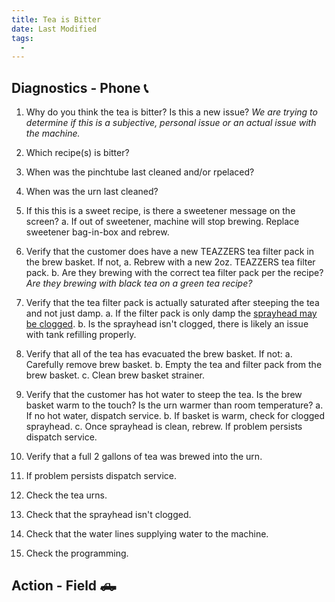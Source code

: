 ```yaml
---
title: Tea is Bitter
date: Last Modified 
tags:
  -  
---
```

## Diagnostics - Phone 📞

1. Why do you think the tea is bitter? Is this a new issue? *We are trying to determine if this is a subjective, personal issue or an actual issue with the machine.*
2. Which recipe(s) is bitter?
3. When was the pinchtube last cleaned and/or rpelaced?
4. When was the urn last cleaned?
2. If this this is a sweet recipe, is there a sweetener message on the screen? 
  a. If out of sweetener, machine will stop brewing. Replace sweetener bag-in-box and rebrew.
3. Verify that the customer does have a new TEAZZERS tea filter pack in the brew basket.  If not,
  a. Rebrew with a new 2oz. TEAZZERS tea filter pack.
  b. Are they brewing with the correct tea filter pack per the recipe? *Are they brewing with black tea on a green tea recipe?*
4. Verify that the tea filter pack is actually saturated after steeping the tea and not just damp.
  a. If the filter pack is only damp the [sprayhead may be clogged](/smartbrew/kb/clogged-sprayhead/).
  b. Is the sprayhead isn't clogged, there is likely an issue with tank refilling properly.
4. Verify that all of the tea has evacuated the brew basket. If not:
  a. Carefully remove brew basket.
  b. Empty the tea and filter pack from the brew basket.
  c. Clean brew basket strainer.
5. Verify that the customer has hot water to steep the tea. Is the brew basket warm to the touch? Is the urn warmer than room temperature? 
  a. If no hot water, dispatch service.
  b. If basket is warm, check for clogged sprayhead.
  c. Once sprayhead is clean, rebrew. If problem persists dispatch service.
6. Verify that a full 2 gallons of tea was brewed into the urn.
7. If problem persists dispatch service.


1. Check the tea urns.
2. Check that the sprayhead isn't clogged.
3. Check that the water lines supplying water to the machine.
4. Check the programming.

## Action - Field 🛻